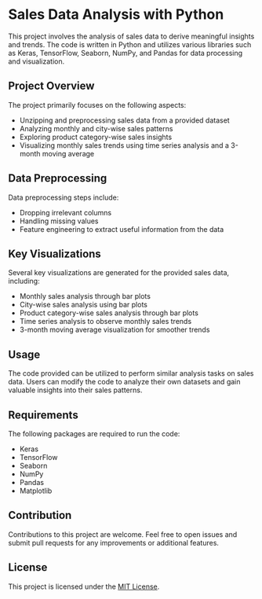 # Sales Data Analysis with Python

This project involves the analysis of sales data to derive meaningful insights and trends. The code is written in Python and utilizes various libraries such as Keras, TensorFlow, Seaborn, NumPy, and Pandas for data processing and visualization.

## Project Overview

The project primarily focuses on the following aspects:
- Unzipping and preprocessing sales data from a provided dataset
- Analyzing monthly and city-wise sales patterns
- Exploring product category-wise sales insights
- Visualizing monthly sales trends using time series analysis and a 3-month moving average

## Data Preprocessing

Data preprocessing steps include:
- Dropping irrelevant columns
- Handling missing values
- Feature engineering to extract useful information from the data

## Key Visualizations

Several key visualizations are generated for the provided sales data, including:
- Monthly sales analysis through bar plots
- City-wise sales analysis using bar plots
- Product category-wise sales analysis through bar plots
- Time series analysis to observe monthly sales trends
- 3-month moving average visualization for smoother trends

## Usage

The code provided can be utilized to perform similar analysis tasks on sales data. Users can modify the code to analyze their own datasets and gain valuable insights into their sales patterns.

## Requirements

The following packages are required to run the code:
- Keras
- TensorFlow
- Seaborn
- NumPy
- Pandas
- Matplotlib

## Contribution

Contributions to this project are welcome. Feel free to open issues and submit pull requests for any improvements or additional features.

## License

This project is licensed under the [MIT License](https://opensource.org/licenses/MIT).

